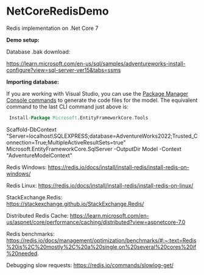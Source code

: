 # NetCoreRedisDemo
Redis implementation on .Net Core 7

**Demo setup:**

Database .bak download:

https://learn.microsoft.com/en-us/sql/samples/adventureworks-install-configure?view=sql-server-ver15&tabs=ssms

**Importing database:**

If you are working with Visual Studio, you can use the [Package Manager Console commands](https://www.learnentityframeworkcore.com/migrations/commands/pmc-commands#scaffold-dbcontext) to generate the code files for the model. The equivalent command to the last CLI command just above is:

```vhdl
 Install-Package Microsoft.EntityFrameworkCore.Tools 
```

Scaffold-DbContext "Server=localhost\SQLEXPRESS;database=AdventureWorks2022;Trusted_Connection=True;MultipleActiveResultSets=true" Microsoft.EntityFrameworkCore.SqlServer -OutputDir Model -Context "AdventureModelContext"

Redis Windows: https://redis.io/docs/install/install-redis/install-redis-on-windows/

Redis Linux: https://redis.io/docs/install/install-redis/install-redis-on-linux/

StackExchange.Redis: https://stackexchange.github.io/StackExchange.Redis/

Distributed Redis Cache: https://learn.microsoft.com/en-us/aspnet/core/performance/caching/distributed?view=aspnetcore-7.0

Redis benchmarks: https://redis.io/docs/management/optimization/benchmarks/#:~:text=Redis%20is%2C%20mostly%2C%20a%20single,on%20several%20cores%20if%20needed.

Debugging slow requests: https://redis.io/commands/slowlog-get/